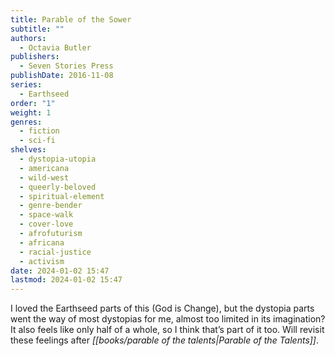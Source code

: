 ```yaml
---
title: Parable of the Sower
subtitle: ""
authors:
  - Octavia Butler
publishers:
  - Seven Stories Press
publishDate: 2016-11-08
series:
  - Earthseed
order: "1"
weight: 1
genres:
  - fiction
  - sci-fi
shelves:
  - dystopia-utopia
  - americana
  - wild-west
  - queerly-beloved
  - spiritual-element
  - genre-bender
  - space-walk
  - cover-love
  - afrofuturism
  - africana
  - racial-justice
  - activism
date: 2024-01-02 15:47
lastmod: 2024-01-02 15:47
---
```

I loved the Earthseed parts of this (God is Change), but the dystopia parts went the way of most dystopias for me, almost too limited in its imagination? It also feels like only half of a whole, so I think that’s part of it too. Will revisit these feelings after _[[books/parable of the talents|Parable of the Talents]]_.